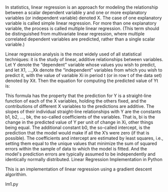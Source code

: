In statistics, linear regression is an approach for modeling the relationship between a scalar dependent variable y and one or more explanatory variables (or independent variable) denoted X. The case of one explanatory variable is called simple linear regression. For more than one explanatory variable, the process is called multiple linear regression.
(This term should be distinguished from multivariate linear regression, where multiple correlated dependent variables are predicted, rather than a single scalar variable.)

Linear regression analysis is the most widely used of all statistical techniques: it is the study of linear, additive relationships between variables.   Let Y denote the “dependent” variable whose values you wish to predict, and let X1, …,Xk denote the “independent” variables from which you wish to predict it, with the value of variable Xi in period t (or in row t of the data set) denoted by Xit.  Then the equation for computing the predicted value of Yt is:



This formula has the property that the prediction for Y is a straight-line function of each of the X variables, holding the others fixed, and the contributions of different X variables to the predictions are additive.  The slopes of their individual straight-line relationships with Y are the constants b1, b2, …, bk, the so-called coefficients of the variables.   That is, bi is the change in the predicted value of Y per unit of change in Xi, other things being equal.  The additional constant b0, the so-called intercept, is the prediction that the model would make if all the X’s were zero (if that is possible).   The coefficients and intercept are estimated by least squares, i.e., setting them equal to the unique values that minimize the sum of squared errors within the sample of data to which the model is fitted. And the model's prediction errors are typically assumed to be independently and identically normally distributed.
Linear Regression Implementation in Python

This is an implementation of linear regression using a gradient descent algorithim. 

lm1.py


